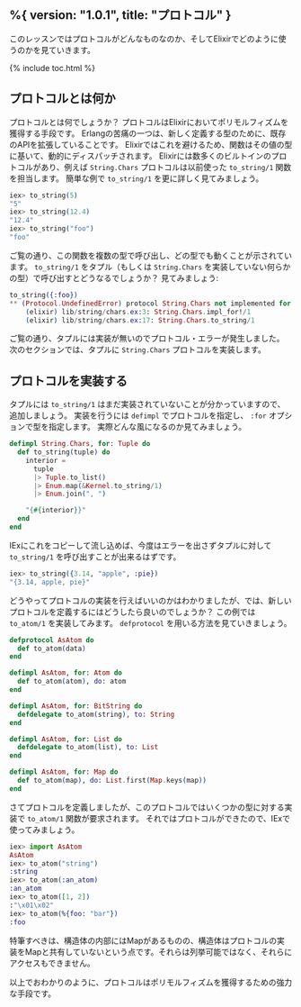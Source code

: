 %{
  version: "1.0.1",
  title: "プロトコル"
}
---

このレッスンではプロトコルがどんなものなのか、そしてElixirでどのように使うのかを見ていきます。

{% include toc.html %}

## プロトコルとは何か

プロトコルとは何でしょうか？
プロトコルはElixirにおいてポリモルフィズムを獲得する手段です。
Erlangの苦痛の一つは、新しく定義する型のために、既存のAPIを拡張していることです。
Elixirではこれを避けるため、関数はその値の型に基いて、動的にディスパッチされます。
Elixirには数多くのビルトインのプロトコルがあり、例えば `String.Chars` プロトコルは以前使った `to_string/1` 関数を担当します。
簡単な例で `to_string/1` を更に詳しく見てみましょう。

```elixir
iex> to_string(5)
"5"
iex> to_string(12.4)
"12.4"
iex> to_string("foo")
"foo"
```

ご覧の通り、この関数を複数の型で呼び出し、どの型でも動くことが示されています。
`to_string/1` をタプル（もしくは `String.Chars` を実装していない何らかの型）で呼び出すとどうなるでしょうか？
見てみましょう:

```elixir
to_string({:foo})
** (Protocol.UndefinedError) protocol String.Chars not implemented for {:foo}
    (elixir) lib/string/chars.ex:3: String.Chars.impl_for!/1
    (elixir) lib/string/chars.ex:17: String.Chars.to_string/1
```

ご覧の通り、タプルには実装が無いのでプロトコル・エラーが発生しました。
次のセクションでは、タプルに `String.Chars` プロトコルを実装します。

## プロトコルを実装する

タプルには `to_string/1` はまだ実装されていないことが分かっていますので、追加しましょう。
実装を行うには `defimpl` でプロトコルを指定し、 `:for` オプションで型を指定します。
実際どんな風になるのか見てみましょう。

```elixir
defimpl String.Chars, for: Tuple do
  def to_string(tuple) do
    interior =
      tuple
      |> Tuple.to_list()
      |> Enum.map(&Kernel.to_string/1)
      |> Enum.join(", ")

    "{#{interior}}"
  end
end
```

IExにこれをコピーして流し込めば、今度はエラーを出さずタプルに対して `to_string/1` を呼び出すことが出来るはずです。

```elixir
iex> to_string({3.14, "apple", :pie})
"{3.14, apple, pie}"
```

どうやってプロトコルの実装を行えばいいのかはわかりましたが、では、新しいプロトコルを定義するにはどうしたら良いのでしょうか？
この例では `to_atom/1` を実装してみます。
`defprotocol` を用いる方法を見ていきましょう。

```elixir
defprotocol AsAtom do
  def to_atom(data)
end

defimpl AsAtom, for: Atom do
  def to_atom(atom), do: atom
end

defimpl AsAtom, for: BitString do
  defdelegate to_atom(string), to: String
end

defimpl AsAtom, for: List do
  defdelegate to_atom(list), to: List
end

defimpl AsAtom, for: Map do
  def to_atom(map), do: List.first(Map.keys(map))
end
```

さてプロトコルを定義しましたが、このプロトコルではいくつかの型に対する実装で `to_atom/1` 関数が要求されます。
それではプロトコルができたので、IExで使ってみましょう。

```elixir
iex> import AsAtom
AsAtom
iex> to_atom("string")
:string
iex> to_atom(:an_atom)
:an_atom
iex> to_atom([1, 2])
:"\x01\x02"
iex> to_atom(%{foo: "bar"})
:foo
```

特筆すべきは、構造体の内部にはMapがあるものの、構造体はプロトコルの実装をMapと共有していないという点です。それらは列挙可能ではなく、それらにアクセスもできません。

以上でおわかりのように、プロトコルはポリモルフィズムを獲得するための強力な手段です。
